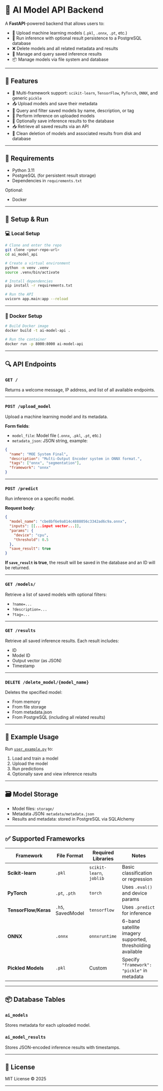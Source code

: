 # 🧠 AI Model API Backend

A **FastAPI**-powered backend that allows users to:

* 🔼 Upload machine learning models (`.pkl`, `.onnx`, `.pt`, etc.)
* 🤖 Run inference with optional result persistence to a PostgreSQL database
* ❌ Delete models and all related metadata and results
* 🧾 Manage and query saved inference results
* 📦 Manage models via file system and database

---

## 🚀 Features

* 🔧 Multi-framework support: `scikit-learn`, `TensorFlow`, `PyTorch`, `ONNX`, and generic `pickle`
* 📤 Upload models and save their metadata
* 🔎 Query and filter saved models by name, description, or tag
* 🧠 Perform inference on uploaded models
* 💾 Optionally save inference results to the database
* 📥 Retrieve all saved results via an API
* 🧼 Clean deletion of models and associated results from disk and database

---

## 🧰 Requirements

* Python 3.11
* PostgreSQL (for persistent result storage)
* Dependencies in `requirements.txt`

Optional:

* Docker

---

## 🔧 Setup & Run

### 💻 Local Setup

```bash
# Clone and enter the repo
git clone <your-repo-url>
cd ai_model_api

# Create a virtual environment
python -m venv .venv
source .venv/bin/activate

# Install dependencies
pip install -r requirements.txt

# Run the API
uvicorn app.main:app --reload
```

---

### 🐳 Docker Setup

```bash
# Build Docker image
docker build -t ai-model-api .

# Run the container
docker run -p 8000:8000 ai-model-api
```

---

## 🔍 API Endpoints

### `GET /`

Returns a welcome message, IP address, and list of all available endpoints.

---

### `POST /upload_model`

Upload a machine learning model and its metadata.

**Form fields**:

* `model_file`: Model file (`.onnx`, `.pkl`, `.pt`, etc.)
* `metadata_json`: JSON string, example:

```json
{
  "name": "MOE System Final",
  "description": "Multi-Output Encoder system in ONNX format.",
  "tags": ["onnx", "segmentation"],
  "framework": "onnx"
}
```

---

### `POST /predict`

Run inference on a specific model.

**Request body**:

```json
{
  "model_name": "cbe8bf6e9a814c4888056c3342ad6c9a.onnx",
  "inputs": [[...input vector...]],
  "params": {
    "device": "cpu",
    "threshold": 0.5
  },
  "save_result": true
}
```

**If `save_result` is true**, the result will be saved in the database and an ID will be returned.

---

### `GET /models/`

Retrieve a list of saved models with optional filters:

* `?name=...`
* `?description=...`
* `?tag=...`

---

### `GET /results`

Retrieve all saved inference results. Each result includes:

* ID
* Model ID
* Output vector (as JSON)
* Timestamp

---

### `DELETE /delete_model/{model_name}`

Deletes the specified model:

* From memory
* From file storage
* From metadata.json
* From PostgreSQL (including all related results)

---

## 🧪 Example Usage

Run [`user_example.py`](./user_example.py) to:

1. Load and train a model
2. Upload the model
3. Run predictions
4. Optionally save and view inference results

---

## 🗃️ Model Storage

* Model files: `storage/`
* Metadata JSON: `metadata/metadata.json`
* Results and metadata: stored in PostgreSQL via SQLAlchemy

---

## ✅ Supported Frameworks

| Framework            | File Format       | Required Libraries       | Notes                                                      |
| -------------------- | ----------------- | ------------------------ | ---------------------------------------------------------- |
| **Scikit-learn**     | `.pkl`            | `scikit-learn`, `joblib` | Basic classification or regression                         |
| **PyTorch**          | `.pt`, `.pth`     | `torch`                  | Uses `.eval()` and device params                           |
| **TensorFlow/Keras** | `.h5`, SavedModel | `tensorflow`             | Uses `.predict` for inference                              |
| **ONNX**             | `.onnx`           | `onnxruntime`            | 6-band satellite imagery supported, thresholding available |
| **Pickled Models**   | `.pkl`            | Custom                   | Specify `"framework": "pickle"` in metadata                |

---

## 📦 Database Tables

### `ai_models`

Stores metadata for each uploaded model.

### `ai_model_results`

Stores JSON-encoded inference results with timestamps.

---

## 📄 License

MIT License © 2025

---
